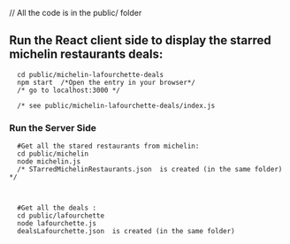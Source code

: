 // All the code is in the public/ folder

## Run the React client side to display the  starred michelin restaurants deals: 

      
      cd public/michelin-lafourchette-deals
      npm start  /*Open the entry in your browser*/
      /* go to localhost:3000 */

      /* see public/michelin-lafourchette-deals/index.js 


### Run the Server Side 


      #Get all the stared restaurants from michelin:
      cd public/michelin
      node michelin.js
      /* STarredMichelinRestaurants.json  is created (in the same folder) */



      #Get all the deals :
      cd public/lafourchette
      node lafourchette.js
      dealsLafourchette.json  is created (in the same folder) 

